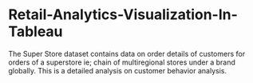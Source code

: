 # Retail-Analytics-Visualization-In-Tableau
The Super Store dataset contains data on order details of customers for orders of a superstore ie; chain of multiregional stores under a brand globally. This is a detailed analysis on customer behavior analysis.
